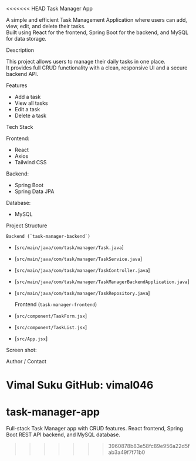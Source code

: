 <<<<<<< HEAD
Task Manager App

A simple and efficient  Task Management Application  where users can  add, view, edit, and delete  their tasks.  
Built using  React  for the frontend,  Spring Boot  for the backend, and  MySQL  for data storage.

Description

This project allows users to manage their daily tasks in one place.  
It provides full  CRUD  functionality with a clean, responsive UI and a secure backend API.

Features

-  Add a task
-  View all tasks
-  Edit a task
-  Delete a task

Tech Stack

 Frontend: 
- React
- Axios
- Tailwind CSS

 Backend: 
- Spring Boot
- Spring Data JPA

 Database: 
- MySQL

Project Structure

    Backend (`task-manager-backend`)
- [`src/main/java/com/task/manager/Task.java`]  
- [`src/main/java/com/task/manager/TaskService.java`]  
- [`src/main/java/com/task/manager/TaskController.java`]  
- [`src/main/java/com/task/manager/TaskManagerBackendApplication.java`]  
- [`src/main/java/com/task/manager/TaskRepository.java`]  

    Frontend (`task-manager-frontend`)
- [`src/component/TaskForm.jsx`]  
- [`src/component/TaskList.jsx`]  
- [`src/App.jsx`]  


Screen shot:

Author / Contact

Vimal Suku
GitHub: vimal046
=======
# task-manager-app
Full-stack Task Manager app with CRUD features. React frontend, Spring Boot REST API backend, and MySQL database.
>>>>>>> 3960878b83e58fc89e956a22d5fab3a49f7f71b0
